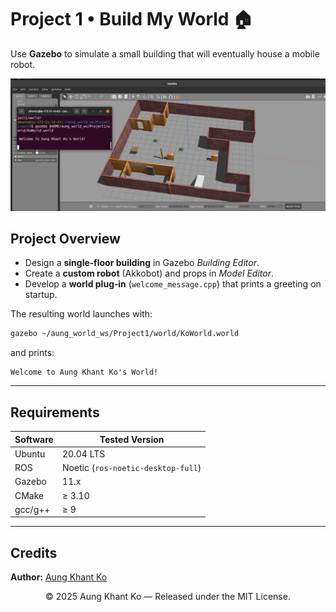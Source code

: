 # Project 1 • Build My World 🏠

Use **Gazebo** to simulate a small building that will eventually house a mobile robot.  

<p align="center">
  <img src="docs/images/gazebo_world_screenshot.png" alt="Gazebo screenshot" width="700"/>
</p>


## Project Overview
* Design a **single‑floor building** in Gazebo *Building Editor*.  
* Create a **custom robot** (Akkobot) and props in *Model Editor*.  
* Develop a **world plug‑in** (`welcome_message.cpp`) that prints a greeting on startup.

The resulting world launches with:

```bash
gazebo ~/aung_world_ws/Project1/world/KoWorld.world
```

and prints:

```
Welcome to Aung Khant Ko's World!
```

---

## Requirements

| Software | Tested Version |
|----------|----------------|
| Ubuntu   | 20.04 LTS      |
| ROS      | Noetic (`ros-noetic-desktop-full`) |
| Gazebo   | 11.x           |
| CMake    | ≥ 3.10         |
| gcc/g++  | ≥ 9            |

---


## Credits
**Author:** [Aung Khant Ko](https://github.com/akkexd)  


<p align="center">© 2025 Aung Khant Ko — Released under the MIT License.</p>
